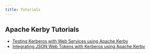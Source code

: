 ```yaml
---
title: Tutorials
---
```


## Apache Kerby Tutorials

* [Testing Kerberos with Web Services using Apache Kerby](http://coheigea.blogspot.ie/2015/11/testing-kerberos-with-web-services.html)
* [Integrating JSON Web Tokens with Kerberos using Apache Kerby](http://coheigea.blogspot.ie/2017/09/integrating-json-web-tokens-with.html)
